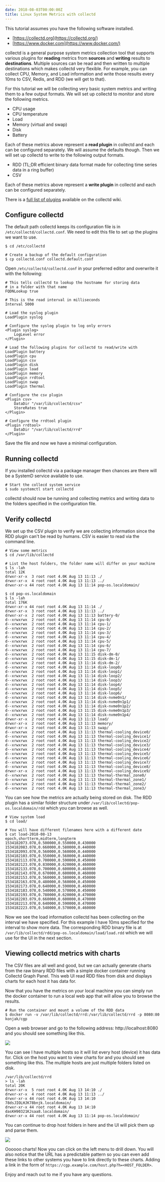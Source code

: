 ```yaml
---
date: 2018-08-03T00:00:00Z
title: Linux System Metrics with collectd
---
```


This tutorial assumes you have the following software installed.

* [https://collectd.org](https://collectd.org/)
* [https://www.docker.com](https://www.docker.com/)


collectd is a general purpose system metrics collection tool that supports various plugins for **reading** metrics from **sources** and **writing** results to **destinations**. Multiple sources can be read and then written to multiple destinations which makes collectd very flexible. For example, you can collect CPU, Memory, and Load information and write those results every 10ms to CSV, Redis, and RDD (we will get to that).

For this tutorial we will be collecting very basic system metrics and writing them to a few output formats. We will set up collectd to monitor and store the following metrics.

* CPU usage
* CPU temperature
* Load
* Memory (virtual and swap)
* Disk
* Battery


Each of these metrics above represent a **read plugin** in collectd and each can be configured separately. We will assume the defaults though. Then we will set up collectd to write to the following output formats.

* RDD (TL;DR efficient binary data format made for collecting time series data in a ring buffer)
* CSV

Each of these metrics above represent a **write plugin** in collectd and each can be configured separately.

There is a [full list of plugins](https://collectd.org/wiki/index.php/Table_of_Plugins) available on the collectd wiki.

## Configure collectd

The default path collectd keeps its configuration file is in `/etc/collectd/collectd.conf`. We need to edit this file to set up the plugins we want to use.

```
$ cd /etc/collectd

# Create a backup of the default configuration
$ cp collectd.conf collectd.default.conf

```

Open `/etc/collectd/collectd.conf` in your preferred editor and overwrite it with the following:

```
# This tells collectd to lookup the hostname for storing data
# in a folder with that name
FQDNLookup true

# This is the read interval in milliseconds
Interval 5000

# Load the syslog plugin
LoadPlugin syslog

# Configure the syslog plugin to log only errors
<Plugin syslog>
    LogLevel error
</Plugin>

# Load the following plugins for collectd to read/write with
LoadPlugin battery
LoadPlugin cpu
LoadPlugin csv
LoadPlugin disk
LoadPlugin load
LoadPlugin memory
LoadPlugin rrdtool
LoadPlugin swap
LoadPlugin thermal

# Configure the csv plugin
<Plugin csv>
    DataDir "/var/lib/collectd/csv"
    StoreRates true
</Plugin>

# Configure the rrdtool plugin
<Plugin rrdtool>
    DataDir "/var/lib/collectd/rrd"
</Plugin>

```

Save the file and now we have a minimal configuration.


## Running collectd

If you installed collectd via a package manager then chances are there will be a SystemD service available to use.

```
# Start the collecd system service
$ sudo systemctl start collectd

```

collectd should now be running and collecting metrics and writing data to the folders specified in the configuration file.


## Verify collectd

We set up the CSV plugin to verify we are collecting information since the RDD plugin can't be read by humans. CSV is easier to read via the command line.

```
# View some metrics
$ cd /var/lib/collectd

# List the host folders, the folder name will differ on your machine
$ ls -lah
total 12K
drwxr-xr-x  3 root root 4.0K Aug 13 11:13 ./
drwxr-xr-x  4 root root 4.0K Aug 13 11:13 ../
drwxr-xr-x 44 root root 4.0K Aug 13 11:14 pop-os.localdomain/

$ cd pop-os.localdomain
$ ls -lah
total 176K
drwxr-xr-x 44 root root 4.0K Aug 13 11:14 ./
drwxr-xr-x  3 root root 4.0K Aug 13 11:13 ../
drwxr-xr-x  2 root root 4.0K Aug 13 11:13 battery-0/
d--xrwxrwx  2 root root 4.0K Aug 13 11:14 cpu-0/
d--xrwxrwx  2 root root 4.0K Aug 13 11:14 cpu-1/
d--xrwxrwx  2 root root 4.0K Aug 13 11:14 cpu-2/
d--xrwxrwx  2 root root 4.0K Aug 13 11:14 cpu-3/
d--xrwxrwx  2 root root 4.0K Aug 13 11:14 cpu-4/
d--xrwxrwx  2 root root 4.0K Aug 13 11:14 cpu-5/
d--xrwxrwx  2 root root 4.0K Aug 13 11:14 cpu-6/
d--xrwxrwx  2 root root 4.0K Aug 13 11:14 cpu-7/
d--xrwxrwx  2 root root 4.0K Aug 13 11:15 disk-dm-0/
d--xrwxrwx  2 root root 4.0K Aug 13 11:15 disk-dm-1/
d--xrwxrwx  2 root root 4.0K Aug 13 11:14 disk-dm-2/
d--xrwxrwx  2 root root 4.0K Aug 13 11:14 disk-loop0/
d--xrwxrwx  2 root root 4.0K Aug 13 11:14 disk-loop1/
d--xrwxrwx  2 root root 4.0K Aug 13 11:14 disk-loop2/
d--xrwxrwx  2 root root 4.0K Aug 13 11:14 disk-loop3/
d--xrwxrwx  2 root root 4.0K Aug 13 11:14 disk-loop4/
d--xrwxrwx  2 root root 4.0K Aug 13 11:14 disk-loop5/
d--xrwxrwx  2 root root 4.0K Aug 13 11:14 disk-loop6/
d--xrwxrwx  2 root root 4.0K Aug 13 11:14 disk-nvme0n1/
d--xrwxrwx  2 root root 4.0K Aug 13 11:14 disk-nvme0n1p1/
d--xrwxrwx  2 root root 4.0K Aug 13 11:14 disk-nvme0n1p2/
d--xrwxrwx  2 root root 4.0K Aug 13 11:15 disk-nvme0n1p3/
d--xrwxrwx  2 root root 4.0K Aug 13 11:14 disk-nvme0n1p4/
drwxr-xr-x  2 root root 4.0K Aug 13 11:13 load/
drwxr-xr-x  2 root root 4.0K Aug 13 11:13 memory/
drwxr-xr-x  2 root root 4.0K Aug 13 11:13 swap/
d--xrwxrwx  2 root root 4.0K Aug 13 11:13 thermal-cooling_device0/
d--xrwxrwx  2 root root 4.0K Aug 13 11:13 thermal-cooling_device1/
d--xrwxrwx  2 root root 4.0K Aug 13 11:13 thermal-cooling_device2/
d--xrwxrwx  2 root root 4.0K Aug 13 11:13 thermal-cooling_device3/
d--xrwxrwx  2 root root 4.0K Aug 13 11:13 thermal-cooling_device4/
d--xrwxrwx  2 root root 4.0K Aug 13 11:13 thermal-cooling_device5/
d--xrwxrwx  2 root root 4.0K Aug 13 11:13 thermal-cooling_device6/
d--xrwxrwx  2 root root 4.0K Aug 13 11:13 thermal-cooling_device7/
d--xrwxrwx  2 root root 4.0K Aug 13 11:13 thermal-cooling_device8/
drwxr-xr-x  2 root root 4.0K Aug 13 11:13 thermal-cooling_device9/
d--xrwxrwx  2 root root 4.0K Aug 13 11:13 thermal-thermal_zone0/
d--xrwxrwx  2 root root 4.0K Aug 13 11:13 thermal-thermal_zone1/
d--xrwxrwx  2 root root 4.0K Aug 13 11:13 thermal-thermal_zone2/
d--xrwxrwx  2 root root 4.0K Aug 13 11:13 thermal-thermal_zone3/

```

You can see how the metrics are actually being stored on disk. The RDD plugin has a similar folder structure under `/var/lib/collectd/pop-os.localdomain/rdd` which you can browse as well.

```
# View system load
$ cd load/

# You will have different filenames here with a different date
$ cat load-2018-08-13
epoch,shortterm,midterm,longterm
1534182073.078,0.500000,0.550000,0.430000
1534182083.078,0.660000,0.580000,0.440000
1534182093.078,0.560000,0.560000,0.440000
1534182103.078,0.550000,0.560000,0.440000
1534182113.078,0.700000,0.590000,0.450000
1534182123.078,0.830000,0.620000,0.460000
1534182133.078,0.700000,0.600000,0.460000
1534182143.078,0.670000,0.600000,0.460000
1534182153.078,0.560000,0.580000,0.450000
1534182163.078,0.480000,0.560000,0.450000
1534182173.078,0.640000,0.590000,0.460000
1534182183.078,0.540000,0.570000,0.450000
1534182193.078,0.780000,0.620000,0.470000
1534182203.079,0.660000,0.600000,0.470000
1534182213.078,0.640000,0.590000,0.470000
1534182223.078,0.540000,0.570000,0.460000

```

Now we see the load information collectd has been collecting on the interval we have specified. For this example I have 10ms specified for the interval to show more data. The corresponding RDD binary file is at `/var/lib/collectd/rdd/pop-os.localdomain/load/load.rdd` which we will use for the UI in the next section.


## Viewing collectd metrics with charts

The CSV files are all well and good, but we can actually generate charts from the raw binary RDD files with a simple docker container running Collectd Graph Panel. This web UI read RDD files from disk and displays charts for each host it has data for.

Now that you have the metrics on your local machine you can simply run the docker container to run a local web app that will allow you to browse the results.

```
# Run the container and mount a volume of the RDD data
$ docker run -v /var/lib/collectd/rrd:/var/lib/collectd/rrd -p 8080:80
konjak/cgp

```

Open a web browser and go to the following address: http://localhost:8080 and you should see something like this.

![](https://s3.amazonaws.com/dev.beautifulatlas.com/uploads/56a5df1a-939c-4915-8a9b-d1e0b6543224/ee2772f3-2467-4fab-9e97-7c90133ec31f/Screenshot%20from%202018-08-13%2014-11-21.png)

You can see I have multiple hosts so it will list every host (device) it has data for. Click on the host you want to view charts for and you should see something like this. The multiple hosts are just multiple folders listed on disk.

```
/var/lib/collectd/rrd 
> ls -lah
total 20K
drwxr-xr-x  5 root root 4.0K Aug 13 14:10 ./
drwxr-xr-x  4 root root 4.0K Aug 13 11:13 ../
drwxr-xr-x 44 root root 4.0K Aug 13 14:10 78dsJIOLHJK78bnjk.localdomain/
drwxr-xr-x 44 root root 4.0K Aug 13 14:10 dasKH90321KJsaa8.localdomain/
drwxr-xr-x 44 root root 4.0K Aug 13 11:14 pop-os.localdomain/
```

You can continue to drop host folders in here and the UI will pick them up and parse them.

![](https://s3.amazonaws.com/dev.beautifulatlas.com/uploads/56a5df1a-939c-4915-8a9b-d1e0b6543224/528c0d0d-3695-48bb-819b-13ad8cd758f8/Screenshot%20from%202018-08-13%2014-12-32.png)

Oooooo charts! Now you can click on the left menu to drill down. You will also notice that the URL has a predictable pattern so you can even add these links to other systems you have to link directly to these charts. Adding a link in the form of `https://cgp.example.com/host.php?h=<HOST_FOLDER>`.

Enjoy and reach out to me if you have any questions.